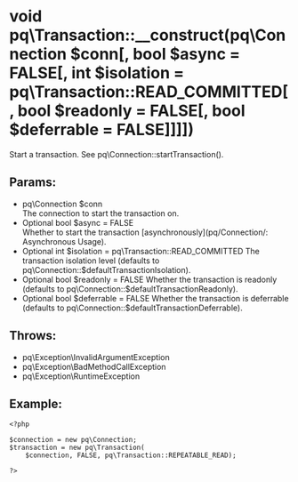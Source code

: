 # void pq\Transaction::__construct(pq\Connection $conn[, bool $async = FALSE[, int $isolation = pq\Transaction::READ_COMMITTED[, bool $readonly = FALSE[, bool $deferrable = FALSE]]]])

Start a transaction.
See pq\Connection::startTransaction().

## Params:

* pq\Connection $conn  
  The connection to start the transaction on.
* Optional bool $async = FALSE  
  Whether to start the transaction [asynchronously](pq/Connection/: Asynchronous Usage).
* Optional int $isolation = pq\Transaction::READ_COMMITTED  
  The transaction isolation level (defaults to pq\Connection::$defaultTransactionIsolation).
* Optional bool $readonly = FALSE  
  Whether the transaction is readonly (defaults to pq\Connection::$defaultTransactionReadonly).
* Optional bool $deferrable = FALSE  
  Whether the transaction is deferrable (defaults to pq\Connection::$defaultTransactionDeferrable).

## Throws:

* pq\Exception\InvalidArgumentException
* pq\Exception\BadMethodCallException
* pq\Exception\RuntimeException


## Example:

	<?php
	
	$connection = new pq\Connection;
	$transaction = new pq\Transaction(
		$connection, FALSE, pq\Transaction::REPEATABLE_READ);
	
	?>
